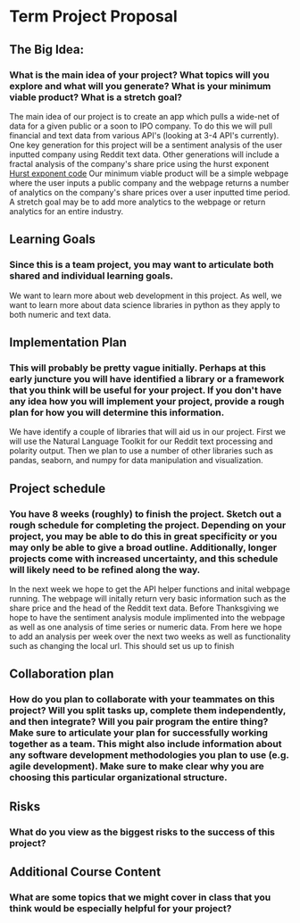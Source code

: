 # Term Project Proposal 

## The Big Idea: 
### What is the main idea of your project? What topics will you explore and what will you generate? What is your minimum viable product? What is a stretch goal?

The main idea of our project is to create an app which pulls a wide-net of data for a given public or a soon to IPO company. To do this we will pull financial and text data from various API's (looking at 3-4 API's currently). One key generation for this project will be a sentiment analysis of the user inputted company using Reddit text data. Other generations will include a fractal analysis of the company's share price using the hurst exponent [Hurst exponent code](https://towardsdatascience.com/introduction-to-the-hurst-exponent-with-code-in-python-4da0414ca52e#:~:text=the%20Hurst%20exponent%20is%20a,the%20results%20can%20differ%20significantly.) Our minimum viable product will be a simple webpage where the user inputs a public company and the webpage returns a number of analytics on the company's share prices over a user inputted time period. A stretch goal may be to add more analytics to the webpage or return analytics for an entire industry. 
 
## Learning Goals 
### Since this is a team project, you may want to articulate both shared and individual learning goals.

We want to learn more about web development in this project. As well, we want to learn more about data science libraries in python as they apply to both numeric and text data. 


## Implementation Plan
### This will probably be pretty vague initially. Perhaps at this early juncture you will have identified a library or a framework that you think will be useful for your project. If you don't have any idea how you will implement your project, provide a rough plan for how you will determine this information.

We have identify a couple of libraries that will aid us in our project. First we will use the Natural Language Toolkit for our Reddit text processing and polarity output. Then we plan to use a number of other libraries such as pandas, seaborn, and numpy for data manipulation and visualization.   

## Project schedule
### You have 8 weeks (roughly) to finish the project. Sketch out a rough schedule for completing the project. Depending on your project, you may be able to do this in great specificity or you may only be able to give a broad outline. Additionally, longer projects come with increased uncertainty, and this schedule will likely need to be refined along the way.

In the next week we hope to get the API helper functions and inital webpage running. The webpage will initally return very basic information such as the share price and the head of the Reddit text data. Before Thanksgiving we hope to have the sentiment analysis module implimented into the webpage as well as one analysis of time series or numeric data. From here we hope to add an analysis per week over the next two weeks as well as functionality such as changing the local url. This should set us up to finish 


## Collaboration plan
### How do you plan to collaborate with your teammates on this project? Will you split tasks up, complete them independently, and then integrate? Will you pair program the entire thing? Make sure to articulate your plan for successfully working together as a team. This might also include information about any software development methodologies you plan to use (e.g. agile development). Make sure to make clear why you are choosing this particular organizational structure.


## Risks
### What do you view as the biggest risks to the success of this project?


## Additional Course Content
### What are some topics that we might cover in class that you think would be especially helpful for your project?
